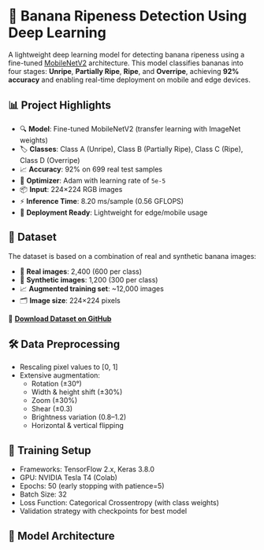 # 🍌 Banana Ripeness Detection Using Deep Learning

A lightweight deep learning model for detecting banana ripeness using a fine-tuned [MobileNetV2](https://arxiv.org/abs/1801.04381) architecture. This model classifies bananas into four stages: **Unripe**, **Partially Ripe**, **Ripe**, and **Overripe**, achieving **92% accuracy** and enabling real-time deployment on mobile and edge devices.

## 📊 Project Highlights

- 🔍 **Model**: Fine-tuned MobileNetV2 (transfer learning with ImageNet weights)
- 🏷️ **Classes**: Class A (Unripe), Class B (Partially Ripe), Class C (Ripe), Class D (Overripe)
- 📈 **Accuracy**: 92% on 699 real test samples
- 🧠 **Optimizer**: Adam with learning rate of `5e-5`
- 📦 **Input**: 224×224 RGB images
- ⚡ **Inference Time**: 8.20 ms/sample (0.56 GFLOPS)
- 📱 **Deployment Ready**: Lightweight for edge/mobile usage

## 📂 Dataset

The dataset is based on a combination of real and synthetic banana images:

- 📸 **Real images**: 2,400 (600 per class)
- 🧪 **Synthetic images**: 1,200 (300 per class)
- 📈 **Augmented training set**: ~12,000 images
- 🗂️ **Image size**: 224×224 pixels

🔗 **[Download Dataset on GitHub](https://github.com/luischuquim/BananaRipeness)**

## 🛠️ Data Preprocessing

- Rescaling pixel values to [0, 1]
- Extensive augmentation:
  - Rotation (±30°)
  - Width & height shift (±30%)
  - Zoom (±30%)
  - Shear (±0.3)
  - Brightness variation (0.8–1.2)
  - Horizontal & vertical flipping

## 🧪 Training Setup

- Frameworks: TensorFlow 2.x, Keras 3.8.0
- GPU: NVIDIA Tesla T4 (Colab)
- Epochs: 50 (early stopping with patience=5)
- Batch Size: 32
- Loss Function: Categorical Crossentropy (with class weights)
- Validation strategy with checkpoints for best model

## 🧠 Model Architecture


